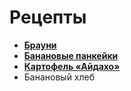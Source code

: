 # Рецепты

- **[Брауни](brownie.md)**
- **[Банановые панкейки](banana_pancakes.md)**
- **[Картофель «Айдахо»](idaho_potatos.md)**
- Банановый хлеб
